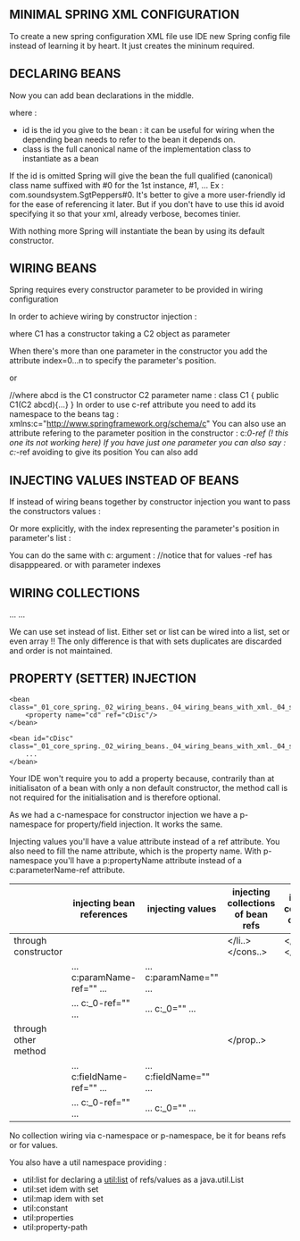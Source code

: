 MINIMAL SPRING XML CONFIGURATION
--------------------------------

To create a new spring configuration XML file use IDE new Spring config file instead of learning it by heart. It just creates the mininum required.

<?xml version="1.0" encoding="UTF-8"?>
<beans xmlns="http://www.springframework.org/schema/beans"
       xmlns:xsi="http://www.w3.org/2001/XMLSchema-instance"
       xsi:schemaLocation="
       http://www.springframework.org/schema/beans
       http://www.springframework.org/schema/beans/spring-beans.xsd">
</beans>

DECLARING BEANS
---------------

Now you can add bean declarations in the middle.

<bean id="" class="" /> where :
- id is the id you give to the bean : it can be useful for wiring when the depending bean needs to refer to the bean it depends on.
- class is the full canonical name of the implementation class to instantiate as a bean

If the id is omitted Spring will give the bean the full qualified (canonical) class name suffixed with #0 for the 1st instance, #1, ...
Ex : com.soundsystem.SgtPeppers#0. It's better to give a more user-friendly id for the ease of referencing it later. But if you don't have to use this id avoid specifying it so that your xml, already verbose, becomes tinier.

With nothing more Spring will instantiate the bean by using its default constructor.

WIRING BEANS
------------

Spring requires every constructor parameter to be provided in wiring configuration 

In order to achieve wiring by constructor injection :

<bean class="...C1">
    <constructor-arg ref="c2"/>
</bean>
<bean id="c2" class="...C2" />
where C1 has a constructor taking a C2 object as parameter

When there's more than one parameter in the constructor you add the attribute index=0...n to specify the parameter's position.
<bean class="...C1">
    <constructor-arg index=0 ref="c2"/>
    <constructor-arg index=1 ref="c3"/>
</bean>
<bean id="c2" class="...C2" />
<bean id="c3" class="...C3" />

or 

<bean class="...C1" c:abcd-ref="c2"/> //where abcd is the C1 constructor C2 parameter name : class C1 { public C1(C2 abcd){...} }
<bean id="c2" class="...C2" />
In order to use c-ref attribute you need to add its namespace to the beans tag : xmlns:c="http://www.springframework.org/schema/c"
You can also use an attribute refering to the parameter position in the constructor : c:_0-ref
(! this one its not working here) If you have just one parameter you can also say : c:_-ref avoiding to give its position
You can also add 

INJECTING VALUES INSTEAD OF BEANS
---------------------------------

If instead of wiring beans together by constructor injection you want to pass the constructors values :

<bean class="...C1">
    <constructor-arg value="Les Misérables"/>
    <constructor-arg value="Victor Hugo"/>
</bean>

Or more explicitly, with the index representing the parameter's position in parameter's list :

<bean class="...C1">
    <constructor-arg index=0 value="Les Misérables"/>
    <constructor-arg index=1 value="Victor Hugo"/>
</bean>

You can do the same with c: argument :
<bean class="...C1" c:title="Les Misérables" c:author="Victor Hugo"/> //notice that for values -ref has disapppeared.
or with parameter indexes
<bean class="...C1" c:_0="Les Misérables" c:_1="Victor Hugo"/>

WIRING COLLECTIONS
------------------

<bean class="...">
    <constructor-arg>
        <list>
            <value></value>
            ...
            <value></value>
        </list>
    </constructor-arg>
</bean>

<bean class="...">
    <constructor-arg>
        <list>
            <ref bean="..."/>
            ...
            <ref bean="..."/>
        </list>
    </constructor-arg>
</bean>

We can use set instead of list.
Either set or list can be wired into a list, set or even array !! The only difference is that with sets duplicates are discarded and order is not maintained.

PROPERTY (SETTER) INJECTION
---------------------------

<?xml version="1.0" encoding="UTF-8"?>
<beans xmlns="http://www.springframework.org/schema/beans"
       xmlns:xsi="http://www.w3.org/2001/XMLSchema-instance"
       xsi:schemaLocation="http://www.springframework.org/schema/beans http://www.springframework.org/schema/beans/spring-beans.xsd">

    <bean class="_01_core_spring._02_wiring_beans._04_wiring_beans_with_xml._04_setting_properties._01_CHOOSING_BETWEEN_CONSTRUCTOR_INJECTION_AND_PROPERTY_INJECTION.CDPlayer">
        <property name="cd" ref="cDisc"/>
    </bean>

    <bean id="cDisc" class="_01_core_spring._02_wiring_beans._04_wiring_beans_with_xml._04_setting_properties._01_CHOOSING_BETWEEN_CONSTRUCTOR_INJECTION_AND_PROPERTY_INJECTION.CompactDisc">
        ...
    </bean>

</beans>

Your IDE won't require you to add a property because, contrarily than at initialisaton of a bean with only a non default constructor, the method call is not required for the initialisation and is therefore optional.

As we had a c-namespace for constructor injection we have a p-namespace for property/field injection. It works the same.

Injecting values you'll have a value attribute instead of a ref attribute. You also need to fill the name attribute, which is the property name.
With p-namespace you'll have a p:propertyName attribute instead of a c:parameterName-ref attribute.

|                      | injecting bean references  | injecting values             | injecting collections of bean refs                             | injecting collections of values                                 |
|----------------------|----------------------------|------------------------------|----------------------------------------------------------------|-----------------------------------------------------------------|
| through constructor  | <constructor-arg ref="" /> | <constructor-arg value="" /> | <constructor-arg index=""><list><ref bean=""/></li..></cons..> | <constructor-arg index=""><list><value></value></li..></cons..> |
|                      | ... c:paramName-ref="" ... | ... c:paramName="" ...       |                                                                |                                                                 |
|                      | ... c:_0-ref="" ...        | ... c:_0="" ...              |                                                                |                                                                 |
| through other method | <property ref=""/>         | <property value="" />        | <property name=""><list><value></value></list></prop..>                                                                |                                                                 |
|                      | ... c:fieldName-ref="" ... | ... c:fieldName="" ...       |                                                                |                                                                 |
|                      | ... c:_0-ref="" ...        | ... c:_0="" ...              |                                                                |                                                                 |

No collection wiring via c-namespace or p-namespace, be it for beans refs or for values.

You also have a util namespace providing :
- util:list for declaring a <util:list> of refs/values as a java.util.List
- util:set idem with set
- util:map idem with set
- util:constant
- util:properties
- util:property-path
